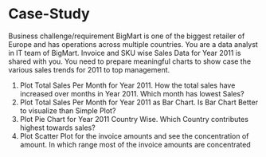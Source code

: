 # Case-Study
Business challenge/requirement BigMart is one of the biggest retailer of Europe and has operations across multiple countries. You are a data analyst in IT team of BigMart. Invoice and SKU wise Sales Data for Year 2011 is shared with you. You need to prepare meaningful charts to show case the various sales trends for 2011 to top management.
1. Plot Total Sales Per Month for Year 2011. How the total sales have increased over months in Year 2011. Which month has lowest Sales?
2. Plot Total Sales Per Month for Year 2011 as Bar Chart. Is Bar Chart Better to visualize than Simple Plot?
3. Plot Pie Chart for Year 2011 Country Wise. Which Country contributes highest towards sales?
4. Plot Scatter Plot for the invoice amounts and see the concentration of amount. In which range most of the invoice amounts are concentrated
